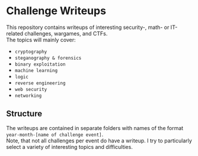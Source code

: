 # Challenge Writeups

This repository contains writeups of interesting security-, math- or IT-related challenges, wargames, and CTFs.   
The topics will mainly cover:
* `cryptography`
* `steganography & forensics` 
* `binary exploitation`
* `machine learning`
* `logic`
* `reverse engineering`
* `web security`
* `networking`

## Structure

The writeups are contained in separate folders with names of the format `year-month-[name of challenge event]`.   
Note, that not all challenges per event do have a writeup. I try to particularly select a variety of interesting topics and difficulties.